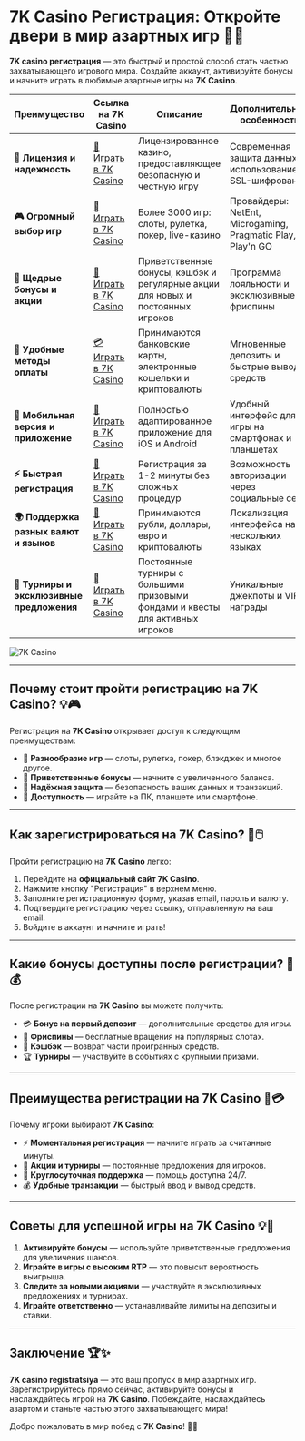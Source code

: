 # 7K Casino Регистрация: Откройте двери в мир азартных игр 🎰✨

**7K casino регистрация** — это быстрый и простой способ стать частью захватывающего игрового мира. Создайте аккаунт, активируйте бонусы и начните играть в любимые азартные игры на **7K Casino**.

| **Преимущество**                      | **Ссылка на 7K Casino**                    | **Описание**                                       | **Дополнительные особенности**                     |
|----------------------------------------|--------------------------------------------|--------------------------------------------------|--------------------------------------------------|
| **🎰 Лицензия и надежность**           | [💎 Играть в 7K Casino](https://brandplay.link/BvQyFShp) | Лицензированное казино, предоставляющее безопасную и честную игру | Современная защита данных с использованием SSL-шифрования |
| **🎮 Огромный выбор игр**              | [🎉 Играть в 7K Casino](https://brandplay.link/BvQyFShp) | Более 3000 игр: слоты, рулетка, покер, live-казино | Провайдеры: NetEnt, Microgaming, Pragmatic Play, Play'n GO |
| **🎁 Щедрые бонусы и акции**           | [🎯 Играть в 7K Casino](https://brandplay.link/BvQyFShp) | Приветственные бонусы, кэшбэк и регулярные акции для новых и постоянных игроков | Программа лояльности и эксклюзивные фриспины |
| **💸 Удобные методы оплаты**           | [💳 Играть в 7K Casino](https://brandplay.link/BvQyFShp) | Принимаются банковские карты, электронные кошельки и криптовалюты | Мгновенные депозиты и быстрые выводы средств |
| **📱 Мобильная версия и приложение**   | [🚀 Играть в 7K Casino](https://brandplay.link/BvQyFShp) | Полностью адаптированное приложение для iOS и Android | Удобный интерфейс для игры на смартфонах и планшетах |
| **⚡ Быстрая регистрация**             | [🔑 Играть в 7K Casino](https://brandplay.link/BvQyFShp) | Регистрация за 1-2 минуты без сложных процедур | Возможность авторизации через социальные сети |
| **🌍 Поддержка разных валют и языков** | [💸 Играть в 7K Casino](https://brandplay.link/BvQyFShp) | Принимаются рубли, доллары, евро и криптовалюты | Локализация интерфейса на нескольких языках |
| **🏅 Турниры и эксклюзивные предложения** | [🎲 Играть в 7K Casino](https://brandplay.link/BvQyFShp) | Постоянные турниры с большими призовыми фондами и квесты для активных игроков | Уникальные джекпоты и VIP-награды |

![7K Casino](https://www.rpgnuke.ru/wp-content/uploads/2024/03/123123121221312.jpg)

---

## Почему стоит пройти регистрацию на 7K Casino? 💡🎮

Регистрация на **7K Casino** открывает доступ к следующим преимуществам:

- 🎰 **Разнообразие игр** — слоты, рулетка, покер, блэкджек и многое другое.
- 🎁 **Приветственные бонусы** — начните с увеличенного баланса.
- 🔐 **Надёжная защита** — безопасность ваших данных и транзакций.
- 📱 **Доступность** — играйте на ПК, планшете или смартфоне.

---

## Как зарегистрироваться на 7K Casino? 🚀🖱️

Пройти регистрацию на **7K Casino** легко:

1. Перейдите на **официальный сайт 7K Casino**.
2. Нажмите кнопку "Регистрация" в верхнем меню.
3. Заполните регистрационную форму, указав email, пароль и валюту.
4. Подтвердите регистрацию через ссылку, отправленную на ваш email.
5. Войдите в аккаунт и начните играть!

---

## Какие бонусы доступны после регистрации? 🎁💰

После регистрации на **7K Casino** вы можете получить:

- 💳 **Бонус на первый депозит** — дополнительные средства для игры.
- 🎰 **Фриспины** — бесплатные вращения на популярных слотах.
- 🌟 **Кэшбэк** — возврат части проигранных средств.
- 🏆 **Турниры** — участвуйте в событиях с крупными призами.

---

## Преимущества регистрации на 7K Casino 🌟💳

Почему игроки выбирают **7K Casino**:

- ⚡ **Моментальная регистрация** — начните играть за считанные минуты.
- 🎀 **Акции и турниры** — постоянные предложения для игроков.
- 💬 **Круглосуточная поддержка** — помощь доступна 24/7.
- 💰 **Удобные транзакции** — быстрый ввод и вывод средств.

---

## Советы для успешной игры на 7K Casino 💡🎯

1. **Активируйте бонусы** — используйте приветственные предложения для увеличения шансов.
2. **Играйте в игры с высоким RTP** — это повысит вероятность выигрыша.
3. **Следите за новыми акциями** — участвуйте в эксклюзивных предложениях и турнирах.
4. **Играйте ответственно** — устанавливайте лимиты на депозиты и ставки.

---

## Заключение 🏆✨

**7K casino registratsiya** — это ваш пропуск в мир азартных игр. Зарегистрируйтесь прямо сейчас, активируйте бонусы и наслаждайтесь игрой на **7K Casino**. Побеждайте, наслаждайтесь азартом и станьте частью этого захватывающего мира!

Добро пожаловать в мир побед с **7K Casino**! 🎰✨
